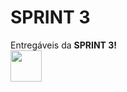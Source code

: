 <h1>SPRINT 3</h1>
<div> Entregáveis da <b>SPRINT 3!</b></div>
<img height="50px" src="https://www.sptech.school/assets/images/logos/sptech_logo.png">
